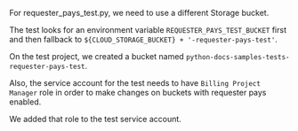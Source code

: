 
For requester_pays_test.py, we need to use a different Storage bucket.

The test looks for an environment variable
`REQUESTER_PAYS_TEST_BUCKET` first and then fallback to
`${CLOUD_STORAGE_BUCKET} + '-requester-pays-test'`.

On the test project, we created a bucket named
`python-docs-samples-tests-requester-pays-test`.


Also, the service account for the test needs to have `Billing Project
Manager` role in order to make changes on buckets with requester pays
enabled.

We added that role to the test service account.
